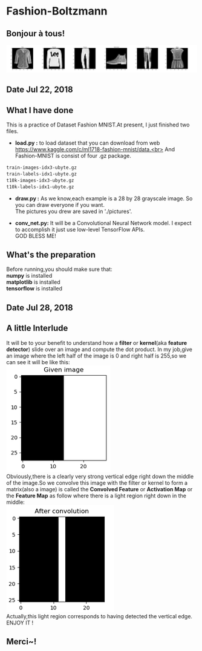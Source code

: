 # Fashion-Boltzmann
## Bonjour à tous!

![Image crashed](https://raw.githubusercontent.com/BoltzmannZhaung/Fashion-Boltzmann/master/img/pic.jpg)


## Date Jul 22, 2018
## What I have done
This is a practice of Dataset Fashion MNIST.At present, I just finished two files.

- **load.py :** to load dataset that you can download from web https://www.kaggle.com/c/ml1718-fashion-mnist/data.<br>
And Fashion-MNIST is consist of four .gz package.
```latex
train-images-idx3-ubyte.gz
train-labels-idx1-ubyte.gz
t10k-images-idx3-ubyte.gz
t10k-labels-idx1-ubyte.gz
```
- **draw.py :** As we know,each example is a 28 by 28 grayscale image.
So you can draw everyone if you want.<br>
The pictures you drew are saved in './pictures'.

- **conv_net.py:** It will be a Convolutional Neural Network model.
I expect to accomplish it just use low-level TensorFlow APIs.<br>
GOD BLESS ME!

## What's the preparation
Before running,you should make sure that:<br>
**numpy**       is installed<br>
**matplotlib**  is installed<br>
**tensorflow**  is installed<br>

## Date Jul 28, 2018
## A little Interlude
It will be to your benefit to understand how a **filter** or **kernel**(aka **feature detector**) slide over an image and compute the dot product.
In my job,give an image where the left half of the image is 0 and right half is 255,so we can see it will be like this:<br>
![Image crashed](https://raw.githubusercontent.com/BoltzmannZhaung/Fashion-Boltzmann/master/img/pic2.png)<br>
Obviously,there is a clearly very strong vertical edge right down the middle of the image.So we convolve this image with
the filter or kernel to form a matrix(also a image) is called the **Convolved Feature** or **Activation Map** or the **Feature Map** 
as follow where there is a light region right down in the middle:<br>
![Image crashed](https://raw.githubusercontent.com/BoltzmannZhaung/Fashion-Boltzmann/master/img/pic3.png)<br>
Actually,this light region corresponds to having detected the vertical edge.
ENJOY IT !

## Merci~!